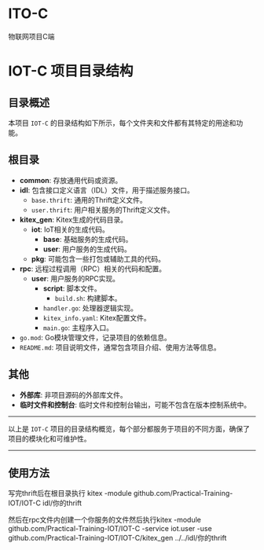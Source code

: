 # ITO-C
物联网项目C端


# IOT-C 项目目录结构

## 目录概述

本项目 `IOT-C` 的目录结构如下所示，每个文件夹和文件都有其特定的用途和功能。

## 根目录

- **common**: 存放通用代码或资源。
- **idl**: 包含接口定义语言（IDL）文件，用于描述服务接口。
    - `base.thrift`: 通用的Thrift定义文件。
    - `user.thrift`: 用户相关服务的Thrift定义文件。
- **kitex_gen**: Kitex生成的代码目录。
    - **iot**: IoT相关的生成代码。
        - **base**: 基础服务的生成代码。
        - **user**: 用户服务的生成代码。
    - **pkg**: 可能包含一些打包或辅助工具的代码。
- **rpc**: 远程过程调用（RPC）相关的代码和配置。
    - **user**: 用户服务的RPC实现。
        - **script**: 脚本文件。
            - `build.sh`: 构建脚本。
        - `handler.go`: 处理器逻辑实现。
        - `kitex_info.yaml`: Kitex配置文件。
        - `main.go`: 主程序入口。
- `go.mod`: Go模块管理文件，记录项目的依赖信息。
- `README.md`: 项目说明文件，通常包含项目介绍、使用方法等信息。

## 其他

- **外部库**: 非项目源码的外部库文件。
- **临时文件和控制台**: 临时文件和控制台输出，可能不包含在版本控制系统中。

---

以上是 `IOT-C` 项目的目录结构概览，每个部分都服务于项目的不同方面，确保了项目的模块化和可维护性。

---

## 使用方法

写完thrift后在根目录执行 kitex -module github.com/Practical-Training-IOT/IOT-C idl/你的thrift


然后在rpc文件内创建一个你服务的文件然后执行kitex -module github.com/Practical-Training-IOT/IOT-C -service iot.user -use github.com/Practical-Training-IOT/IOT-C/kitex_gen ../../idl/你的thrift